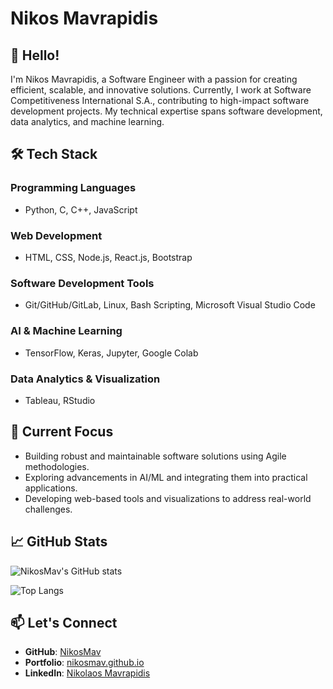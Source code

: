 # Nikos Mavrapidis

## 👋 Hello!

I'm Nikos Mavrapidis, a Software Engineer with a passion for creating efficient, scalable, and innovative solutions. Currently, I work at Software Competitiveness International S.A., contributing to high-impact software development projects. My technical expertise spans software development, data analytics, and machine learning.

## 🛠 Tech Stack

### Programming Languages
- Python, C, C++, JavaScript

### Web Development
- HTML, CSS, Node.js, React.js, Bootstrap

### Software Development Tools
- Git/GitHub/GitLab, Linux, Bash Scripting, Microsoft Visual Studio Code

### AI & Machine Learning
- TensorFlow, Keras, Jupyter, Google Colab

### Data Analytics & Visualization
- Tableau, RStudio

## 🚀 Current Focus
- Building robust and maintainable software solutions using Agile methodologies.
- Exploring advancements in AI/ML and integrating them into practical applications.
- Developing web-based tools and visualizations to address real-world challenges.

## 📈 GitHub Stats

![NikosMav's GitHub stats](https://github-readme-stats.vercel.app/api?username=NikosMav&show_icons=true&theme=radical)

![Top Langs](https://github-readme-stats.vercel.app/api/top-langs/?username=NikosMav&layout=compact&theme=radical&langs_count=10)

## 📫 Let's Connect
- **GitHub**: [NikosMav](https://github.com/NikosMav)
- **Portfolio**: [nikosmav.github.io](https://nikosmav.github.io)
- **LinkedIn**: [Nikolaos Mavrapidis](https://www.linkedin.com/in/nikolaos-mavrapidis)
